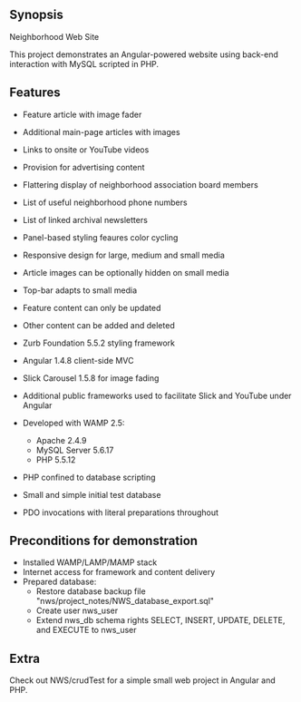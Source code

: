 ## Synopsis

Neighborhood Web Site

This project demonstrates an Angular-powered website using back-end 
  interaction with MySQL scripted in PHP.

## Features
- Feature article with image fader
- Additional main-page articles with images
- Links to onsite or YouTube videos
- Provision for advertising content
- Flattering display of neighborhood association board members
- List of useful neighborhood phone numbers
- List of linked archival newsletters

- Panel-based styling feaures color cycling
- Responsive design for large, medium and small media
- Article images can be optionally hidden on small media
- Top-bar adapts to small media
- Feature content can only be updated
- Other content can be added and deleted

- Zurb Foundation 5.5.2 styling framework
- Angular 1.4.8 client-side MVC
- Slick Carousel 1.5.8 for image fading
- Additional public frameworks used to facilitate Slick and YouTube under Angular
- Developed with WAMP 2.5:
    - Apache 2.4.9
    - MySQL Server 5.6.17
    - PHP 5.5.12

- PHP confined to database scripting
- Small and simple initial test database
- PDO invocations with literal preparations throughout

## Preconditions for demonstration
- Installed WAMP/LAMP/MAMP stack
- Internet access for framework and content delivery
- Prepared database:
    - Restore database backup file "nws/project_notes/NWS_database_export.sql"
    - Create user nws_user
    - Extend nws_db schema rights SELECT, INSERT, UPDATE, DELETE, and EXECUTE to nws_user

## Extra
Check out NWS/crudTest for a simple small web project in Angular and PHP.
